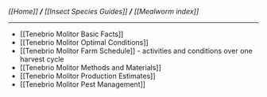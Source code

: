 _[[Home]] **/** [[Insect Species Guides]] **/** [[Mealworm index]]_

***


* [[Tenebrio Molitor Basic Facts]]
* [[Tenebrio Molitor Optimal Conditions]]
* [[Tenebrio Molitor Farm Schedule]] - activities and conditions over one harvest cycle
* [[Tenebrio Molitor Methods and Materials]]
* [[Tenebrio Molitor Production Estimates]]
* [[Tenebrio Molitor Pest Management]]
